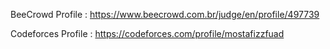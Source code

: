 BeeCrowd Profile : https://www.beecrowd.com.br/judge/en/profile/497739

Codeforces Profile : https://codeforces.com/profile/mostafizzfuad
